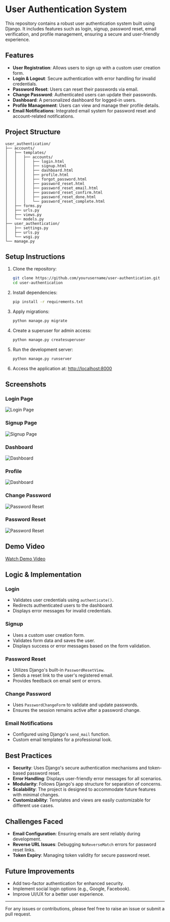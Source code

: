 # User Authentication System

This repository contains a robust user authentication system built using Django. It includes features such as login, signup, password reset, email verification, and profile management, ensuring a secure and user-friendly experience.

## Features

- **User Registration**: Allows users to sign up with a custom user creation form.
- **Login & Logout**: Secure authentication with error handling for invalid credentials.
- **Password Reset**: Users can reset their passwords via email.
- **Change Password**: Authenticated users can update their passwords.
- **Dashboard**: A personalized dashboard for logged-in users.
- **Profile Management**: Users can view and manage their profile details.
- **Email Notifications**: Integrated email system for password reset and account-related notifications.

## Project Structure

```
user_authentication/
├── accounts/
│   ├── templates/
│   │   ├── accounts/
│   │   │   ├── login.html
│   │   │   ├── signup.html
│   │   │   ├── dashboard.html
│   │   │   ├── profile.html
│   │   │   ├── forgot_password.html
│   │   │   ├── password_reset.html
│   │   │   ├── password_reset_email.html
│   │   │   ├── password_reset_confirm.html
│   │   │   ├── password_reset_done.html
│   │   │   └── password_reset_complete.html
│   ├── forms.py
│   ├── urls.py
│   ├── views.py
│   └── models.py
├── user_authentication/
│   ├── settings.py
│   ├── urls.py
│   └── wsgi.py
└── manage.py
```

## Setup Instructions

1. Clone the repository:
   ```bash
   git clone https://github.com/yourusername/user-authentication.git
   cd user-authentication
   ```

2. Install dependencies:
   ```bash
   pip install -r requirements.txt
   ```

3. Apply migrations:
   ```bash
   python manage.py migrate
   ```

4. Create a superuser for admin access:
   ```bash
   python manage.py createsuperuser
   ```

5. Run the development server:
   ```bash
   python manage.py runserver
   ```

6. Access the application at:
   [http://localhost:8000](http://localhost:8000)

## Screenshots

### Login Page
![Login Page](screenshots/login.png)

### Signup Page
![Signup Page](screenshots/signup.png)

### Dashboard
![Dashboard](screenshots/dashboard.png)

### Profile
![Dashboard](screenshots/profile.png)

### Change Password
![Password Reset](screenshots/change_password.png)

### Password Reset
![Password Reset](screenshots/reset-password.png)

## Demo Video

[Watch Demo Video](screenshots/User_Authentication_System.mp4)

## Logic & Implementation

### Login
- Validates user credentials using `authenticate()`.
- Redirects authenticated users to the dashboard.
- Displays error messages for invalid credentials.

### Signup
- Uses a custom user creation form.
- Validates form data and saves the user.
- Displays success or error messages based on the form validation.

### Password Reset
- Utilizes Django's built-in `PasswordResetView`.
- Sends a reset link to the user's registered email.
- Provides feedback on email sent or errors.

### Change Password
- Uses `PasswordChangeForm` to validate and update passwords.
- Ensures the session remains active after a password change.

### Email Notifications
- Configured using Django's `send_mail` function.
- Custom email templates for a professional look.

## Best Practices

- **Security**: Uses Django's secure authentication mechanisms and token-based password reset.
- **Error Handling**: Displays user-friendly error messages for all scenarios.
- **Modularity**: Follows Django's app structure for separation of concerns.
- **Scalability**: The project is designed to accommodate future features with minimal changes.
- **Customizability**: Templates and views are easily customizable for different use cases.

## Challenges Faced

- **Email Configuration**: Ensuring emails are sent reliably during development.
- **Reverse URL Issues**: Debugging `NoReverseMatch` errors for password reset links.
- **Token Expiry**: Managing token validity for secure password reset.

## Future Improvements

- Add two-factor authentication for enhanced security.
- Implement social login options (e.g., Google, Facebook).
- Improve UI/UX for a better user experience.


---

For any issues or contributions, please feel free to raise an issue or submit a pull request.

